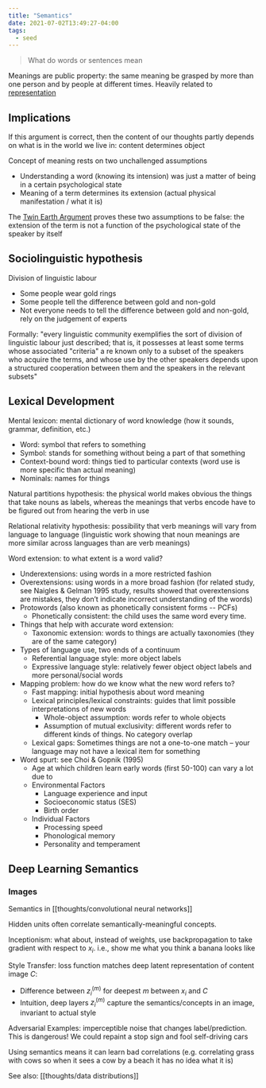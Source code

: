 ```yaml
---
title: "Semantics"
date: 2021-07-02T13:49:27-04:00
tags:
  - seed
---
```


> What do words or sentences mean

Meanings are public property: the same meaning be grasped by more than one person and by people at different times. Heavily related to [representation](thoughts/representation.md)

## Implications

If this argument is correct, then the content of our thoughts partly depends on what is in the world we live in: content determines object

Concept of meaning rests on two unchallenged assumptions

- Understanding a word (knowing its intension) was just a matter of being in a certain psychological state
- Meaning of a term determines its extension (actual physical manifestation / what it is)

The [Twin Earth Argument](thoughts/Twin%20Earth%20Argument.md) proves these two assumptions to be false: the extension of the term is not a function of the psychological state of the speaker by itself

## Sociolinguistic hypothesis

Division of linguistic labour

- Some people wear gold rings
- Some people tell the difference between gold and non-gold
- Not everyone needs to tell the difference between gold and non-gold, rely on the judgement of experts

Formally: "every linguistic community exemplifies the sort of division of linguistic labour just described; that is, it possesses at least some terms whose associated "criteria" a re known only to a subset of the speakers who acquire the terms, and whose use by the other speakers depends upon a structured cooperation between them and the speakers in the relevant subsets"

## Lexical Development

Mental lexicon: mental dictionary of word knowledge (how it sounds, grammar, definition, etc.)

- Word: symbol that refers to something
- Symbol: stands for something without being a part of that something
- Context-bound word: things tied to particular contexts (word use is more specific than actual meaning)
- Nominals: names for things

Natural partitions hypothesis: the physical world makes obvious the things that take nouns as labels, whereas the meanings that verbs encode have to be figured out from hearing the verb in use

Relational relativity hypothesis: possibility that verb meanings will vary from language to language (linguistic work showing that noun meanings are more similar across languages than are verb meanings)

Word extension: to what extent is a word valid?

- Underextensions: using words in a more restricted fashion
- Overextensions: using words in a more broad fashion (for related study, see Naigles & Gelman 1995 study, results showed that overextensions are mistakes, they don’t indicate incorrect understanding of the words)
- Protowords (also known as phonetically consistent forms -- PCFs)
  - Phonetically consistent: the child uses the same word every time.
- Things that help with accurate word extension:
  - Taxonomic extension: words to things are actually taxonomies (they are of the same category)
- Types of language use, two ends of a continuum
  - Referential language style: more object labels
  - Expressive language style: relatively fewer object object labels and more personal/social words
- Mapping problem: how do we know what the new word refers to?
  - Fast mapping: initial hypothesis about word meaning
  - Lexical principles/lexical constraints: guides that limit possible interpretations of new words
    - Whole-object assumption: words refer to whole objects
    - Assumption of mutual exclusivity: different words refer to different kinds of things. No category overlap
  - Lexical gaps: Sometimes things are not a one-to-one match – your language may not have a lexical item for something
- Word spurt: see Choi & Gopnik (1995)
  - Age at which children learn early words (first 50-100) can vary a lot due to
  - Environmental Factors
    - Language experience and input
    - Socioeconomic status (SES)
    - Birth order
  - Individual Factors
    - Processing speed
    - Phonological memory
    - Personality and temperament

## Deep Learning Semantics

### Images

Semantics in [[thoughts/convolutional neural networks]]

Hidden units often correlate semantically-meaningful concepts.

Inceptionism: what about, instead of weights, use backpropagation to take gradient with respect to $x_i$. i.e., show me what you think a banana looks like

Style Transfer: loss function matches deep latent representation of content image $C$:

- Difference between $z_i^{(m)}$ for deepest $m$ between $x_i$ and $C$
- Intuition, deep layers $z_i^{(m)}$ capture the semantics/concepts in an image, invariant to actual style

Adversarial Examples: imperceptible noise that changes label/prediction. This is dangerous! We could repaint a stop sign and fool self-driving cars

Using semantics means it can learn bad correlations (e.g. correlating grass with cows so when it sees a cow by a beach it has no idea what it is)

See also: [[thoughts/data distributions]]
